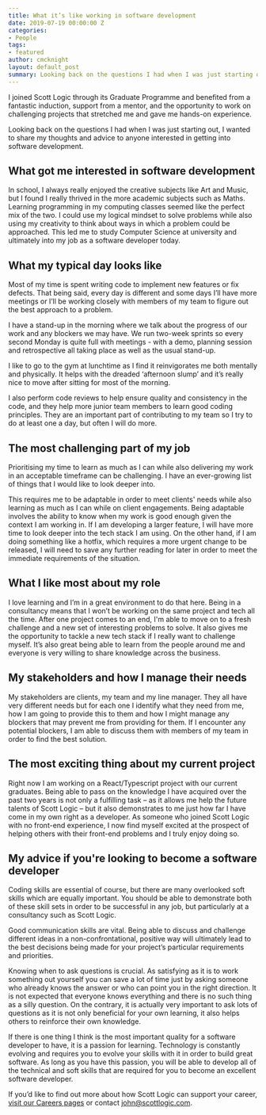```yaml
---
title: What it’s like working in software development
date: 2019-07-19 00:00:00 Z
categories:
- People
tags:
- featured
author: cmcknight
layout: default_post
summary: Looking back on the questions I had when I was just starting out, I wanted to share my thoughts and advice to anyone interested in getting into software development.
---
```


I joined Scott Logic through its Graduate Programme and benefited from a fantastic induction, support from a mentor, and the opportunity to work on challenging projects that stretched me and gave me hands-on experience.

Looking back on the questions I had when I was just starting out, I wanted to share my thoughts and advice to anyone interested in getting into software development.

## What got me interested in software development
In school, I always really enjoyed the creative subjects like Art and Music, but I found I really thrived in the more academic subjects such as Maths. Learning programming in my computing classes seemed like the perfect mix of the two. I could use my logical mindset to solve problems while also using my creativity to think about ways in which a problem could be approached. This led me to study Computer Science at university and ultimately into my job as a software developer today.

## What my typical day looks like
Most of my time is spent writing code to implement new features or fix defects. That being said, every day is different and some days I’ll have more meetings or I’ll be working closely with members of my team to figure out the best approach to a problem. 

I have a stand-up in the morning where we talk about the progress of our work and any blockers we may have. We run two-week sprints so every second Monday is quite full with meetings - with a demo, planning session and retrospective all taking place as well as the usual stand-up. 

I like to go to the gym at lunchtime as I find it reinvigorates me both mentally and physically. It helps with the dreaded ‘afternoon slump’ and it’s really nice to move after sitting for most of the morning.

I also perform code reviews to help ensure quality and consistency in the code, and they help more junior team members to learn good coding principles. They are an important part of contributing to my team so I try to do at least one a day, but often I will do more.

## The most challenging part of my job
Prioritising my time to learn as much as I can while also delivering my work in an acceptable timeframe can be challenging. I have an ever-growing list of things that I would like to look deeper into.

This requires me to be adaptable in order to meet clients' needs while also learning as much as I can while on client engagements. Being adaptable involves the ability to know when my work is good enough given the context I am working in. If I am developing a larger feature, I will have more time to look deeper into the tech stack I am using. On the other hand, if I am doing something like a hotfix, which requires a more urgent change to be released, I will need to save any further reading for later in order to meet the immediate requirements of the situation.

## What I like most about my role
I love learning and I’m in a great environment to do that here. Being in a consultancy means that I won’t be working on the same project and tech all the time. After one project comes to an end, I'm able to move on to a fresh challenge and a new set of interesting problems to solve. It also gives me the opportunity to tackle a new tech stack if I really want to challenge myself. It’s also great being able to learn from the people around me and everyone is very willing to share knowledge across the business.

## My stakeholders and how I manage their needs
My stakeholders are clients, my team and my line manager. They all have very different needs but for each one I identify what they need from me, how I am going to provide this to them and how I might manage any blockers that may prevent me from providing for them. If I encounter any potential blockers, I am able to discuss them with members of my team in order to find the best solution.

## The most exciting thing about my current project
Right now I am working on a React/Typescript project with our current graduates. Being able to pass on the knowledge I have acquired over the past two years is not only a fulfilling task – as it allows me help the future talents of Scott Logic – but it also demonstrates to me just how far I have come in my own right as a developer. As someone who joined Scott Logic with no front-end experience, I now find myself excited at the prospect of helping others with their front-end problems and I truly enjoy doing so.

## My advice if you're looking to become a software developer
Coding skills are essential of course, but there are many overlooked soft skills which are equally important. You should be able to demonstrate both of these skill sets in order to be successful in any job, but particularly at a consultancy such as Scott Logic.

Good communication skills are vital. Being able to discuss and challenge different ideas in a non-confrontational, positive way will ultimately lead to the best decisions being made for your project’s particular requirements and priorities.
 
Knowing when to ask questions is crucial. As satisfying as it is to work something out yourself you can save a lot of time just by asking someone who already knows the answer or who can point you in the right direction. It is not expected that everyone knows everything and there is no such thing as a silly question. On the contrary, it is actually very important to ask lots of questions as it is not only beneficial for your own learning, it also helps others to reinforce their own knowledge.

If there is one thing I think is the most important quality for a software developer to have, it is a passion for learning. Technology is constantly evolving and requires you to evolve your skills with it in order to build great software. As long as you have this passion, you will be able to develop all of the technical and soft skills that are required for you to become an excellent software developer.

If you’d like to find out more about how Scott Logic can support your career, [visit our Careers pages](https://www.scottlogic.com/careers/) or contact [john@scottlogic.com](mailto:john@scottlogic.com).
